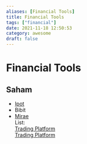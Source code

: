 ```yaml
---
aliases: [Financial Tools]
title: Financial Tools
tags: ["financial"]
date: 2021-11-18 12:50:53
category: awesome
draft: false
---
```


# Financial Tools

## Saham

- [Ipot](https://www.indopremier.com/)
- Bibit
- [Mirae](https://miraeasset.co.id/)  
List:  
[Trading Platform](https://katadata.co.id/safrezifitra/finansial/612d99d69b841/10-aplikasi-saham-terbaik-rangkul-investor-pemula-dan-profesional)  
[Trading Platform](https://bigalpha.id/news/10-aplikasi-saham-terbaik-untuk-pemula-2021)
